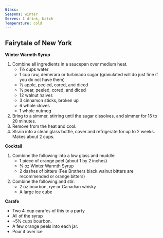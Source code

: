 ```yaml
---
Glass:
Seasons: winter
Serves: 1 drink, batch
Temperature: cold
---
```


## Fairytale of New York

__Winter Warmth Syrup__

1. Combine all ingredients in a saucepan over medium heat. 
	- 1½ cups water
	- 1 cup raw, demerara or turbinado sugar (granulated will do just fine if you do not have them)
	- ½ apple, peeled, cored, and diced
	- ½ pear, peeled, cored, and diced
	- 12 walnut halves
	- 3 cinnamon sticks, broken up
	- 6 whole cloves
	- 1 whole nutmeg
2. Bring to a simmer, stirring until the sugar dissolves, and simmer for 15 to 20 minutes.
3. Remove from the heat and cool.
4. Strain into a clean glass bottle, cover and refrigerate for up to 2 weeks. Makes about 2 cups.

__Cocktail__

1. Combine the following into a low glass and muddle:
	- 1 piece of orange peel (about 1 by 2 inches)
	- ¾ oz Winter Warmth Syrup
	- 2 dashes of bitters (Fee Brothers black walnut bitters are recommended or orange bitters)
2. Combine the following and stir:
	- 2 oz bourbon, rye or Canadian whisky
	- A large ice cube

__Carafe__

- Two 4-cup carafes of this to a party
- All of the syrup 
- ~5½ cups bourbon. 
- A few orange peels into each jar.
- Pour it over ice 
